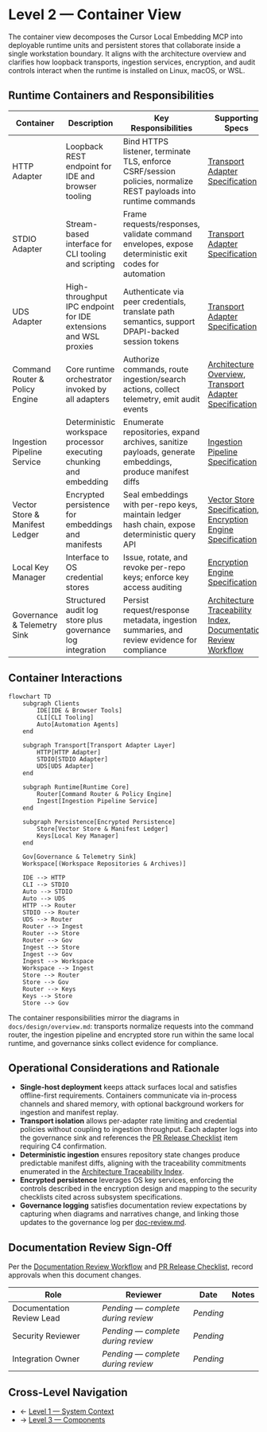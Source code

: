 # Level 2 — Container View

The container view decomposes the Cursor Local Embedding MCP into deployable runtime units and persistent stores that collaborate inside a single workstation boundary. It aligns with the architecture overview and clarifies how loopback transports, ingestion services, encryption, and audit controls interact when the runtime is installed on Linux, macOS, or WSL.

## Runtime Containers and Responsibilities
| Container | Description | Key Responsibilities | Supporting Specs |
| --- | --- | --- | --- |
| HTTP Adapter | Loopback REST endpoint for IDE and browser tooling | Bind HTTPS listener, terminate TLS, enforce CSRF/session policies, normalize REST payloads into runtime commands | [Transport Adapter Specification](../../transport.md#module-responsibilities) |
| STDIO Adapter | Stream-based interface for CLI tooling and scripting | Frame requests/responses, validate command envelopes, expose deterministic exit codes for automation | [Transport Adapter Specification](../../transport.md#public-interfaces) |
| UDS Adapter | High-throughput IPC endpoint for IDE extensions and WSL proxies | Authenticate via peer credentials, translate path semantics, support DPAPI-backed session tokens | [Transport Adapter Specification](../../transport.md#cross-cutting-concerns) |
| Command Router & Policy Engine | Core runtime orchestrator invoked by all adapters | Authorize commands, route ingestion/search actions, collect telemetry, emit audit events | [Architecture Overview](../../overview.md#finalized-architecture-overview), [Transport Adapter Specification](../../transport.md) |
| Ingestion Pipeline Service | Deterministic workspace processor executing chunking and embedding | Enumerate repositories, expand archives, sanitize payloads, generate embeddings, produce manifest diffs | [Ingestion Pipeline Specification](../../ingestion.md) |
| Vector Store & Manifest Ledger | Encrypted persistence for embeddings and manifests | Seal embeddings with per-repo keys, maintain ledger hash chain, expose deterministic query API | [Vector Store Specification](../../vector-store.md), [Encryption Engine Specification](../../encryption.md) |
| Local Key Manager | Interface to OS credential stores | Issue, rotate, and revoke per-repo keys; enforce key access auditing | [Encryption Engine Specification](../../encryption.md#key-management-overview) |
| Governance & Telemetry Sink | Structured audit log store plus governance log integration | Persist request/response metadata, ingestion summaries, and review evidence for compliance | [Architecture Traceability Index](../../traceability.md#traceability-map), [Documentation Review Workflow](../../../process/doc-review.md) |

## Container Interactions
```mermaid
flowchart TD
    subgraph Clients
        IDE[IDE & Browser Tools]
        CLI[CLI Tooling]
        Auto[Automation Agents]
    end

    subgraph Transport[Transport Adapter Layer]
        HTTP[HTTP Adapter]
        STDIO[STDIO Adapter]
        UDS[UDS Adapter]
    end

    subgraph Runtime[Runtime Core]
        Router[Command Router & Policy Engine]
        Ingest[Ingestion Pipeline Service]
    end

    subgraph Persistence[Encrypted Persistence]
        Store[Vector Store & Manifest Ledger]
        Keys[Local Key Manager]
    end

    Gov[Governance & Telemetry Sink]
    Workspace[(Workspace Repositories & Archives)]

    IDE --> HTTP
    CLI --> STDIO
    Auto --> STDIO
    Auto --> UDS
    HTTP --> Router
    STDIO --> Router
    UDS --> Router
    Router --> Ingest
    Router --> Store
    Router --> Gov
    Ingest --> Store
    Ingest --> Gov
    Ingest --> Workspace
    Workspace --> Ingest
    Store --> Router
    Store --> Gov
    Router --> Keys
    Keys --> Store
    Store --> Gov
```

The container responsibilities mirror the diagrams in `docs/design/overview.md`: transports normalize requests into the command router, the ingestion pipeline and encrypted store run within the same local runtime, and governance sinks collect evidence for compliance.

## Operational Considerations and Rationale
- **Single-host deployment** keeps attack surfaces local and satisfies offline-first requirements. Containers communicate via in-process channels and shared memory, with optional background workers for ingestion and manifest replay.
- **Transport isolation** allows per-adapter rate limiting and credential policies without coupling to ingestion throughput. Each adapter logs into the governance sink and references the [PR Release Checklist](../../../process/pr-release-checklist.md#1-planning-approval) item requiring C4 confirmation.
- **Deterministic ingestion** ensures repository state changes produce predictable manifest diffs, aligning with the traceability commitments enumerated in the [Architecture Traceability Index](../../traceability.md#traceability-map).
- **Encrypted persistence** leverages OS key services, enforcing the controls described in the encryption design and mapping to the security checklists cited across subsystem specifications.
- **Governance logging** satisfies documentation review expectations by capturing when diagrams and narratives change, and linking those updates to the governance log per [doc-review.md](../../../process/doc-review.md).

## Documentation Review Sign-Off
Per the [Documentation Review Workflow](../../../process/doc-review.md) and [PR Release Checklist](../../../process/pr-release-checklist.md#1-planning-approval), record approvals when this document changes.

| Role | Reviewer | Date | Notes |
| --- | --- | --- | --- |
| Documentation Review Lead | _Pending — complete during review_ | _Pending_ |  |
| Security Reviewer | _Pending — complete during review_ | _Pending_ |  |
| Integration Owner | _Pending — complete during review_ | _Pending_ |  |

## Cross-Level Navigation
- ← [Level 1 — System Context](../level-1-context/README.md)
- → [Level 3 — Components](../level-3-components/README.md)
